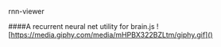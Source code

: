 rnn-viewer

####A recurrent neural net utility for brain.js 
![https://media.giphy.com/media/mHPBX322BZLtm/giphy.gif]()